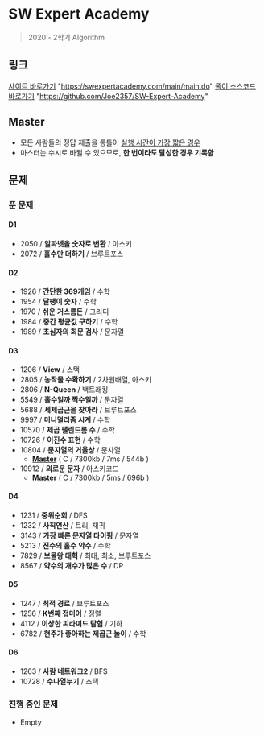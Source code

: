 # SW Expert Academy
  > 2020 - 2학기 Algorithm

## 링크
  [사이트 바로가기](https://swexpertacademy.com/main/main.do) "https://swexpertacademy.com/main/main.do"
  [풀이 소스코드 바로가기](https://github.com/Joe2357/SW-Expert-Academy) "https://github.com/Joe2357/SW-Expert-Academy"

## Master

- 모든 사람들의 정답 제출을 통틀어 <u>실행 시간이 가장 짧은 경우</u>
- 마스터는 수시로 바뀔 수 있으므로, **한 번이라도 달성한 경우 기록함**

## 문제

### 푼 문제

#### D1
  - 2050 / **알파벳을 숫자로 변환** / 아스키
  - 2072 / **홀수만 더하기** / 브루트포스
#### D2
  - 1926 / **간단한 369게임** / 수학
  - 1954 / **달팽이 숫자** / 수학
  - 1970 / **쉬운 거스름돈** / 그리디
  - 1984 / **중간 평균값 구하기** / 수학
  - 1989 / **초심자의 회문 검사** / 문자열
#### D3
  - 1206 / **View** / 스택
  - 2805 / **농작물 수확하기** / 2차원배열, 아스키
  - 2806 / **N-Queen** / 백트래킹
  - 5549 / **홀수일까 짝수일까** / 문자열
  - 5688 / **세제곱근을 찾아라** / 브루트포스
  - 9997 / **미니멀리즘 시계** / 수학
  - 10570 / **제곱 팰린드롬 수** / 수학
  - 10726 / **이진수 표현** / 수학
  - 10804 / **문자열의 거울상** / 문자열
      - <u>**Master**</u> ( C / 7300kb / 7ms / 544b )
  - 10912 / **외로운 문자** / 아스키코드
     - **<u>Master</u>** ( C / 7300kb / 5ms / 696b )
#### D4
  - 1231 / **중위순회** / DFS
  - 1232 / **사칙연산** / 트리, 재귀
  - 3143 / **가장 빠른 문자열 타이핑** / 문자열
  - 5213 / **진수의 홀수 약수** / 수학
  - 7829 / **보물왕 태혁** / 최대, 최소, 브루트포스
  - 8567 / **약수의 개수가 많은 수** / DP
#### D5
  - 1247 / **최적 경로** / 브루트포스
  - 1256 / **K번째 접미어** / 정렬
  - 4112 / **이상한 피라미드 탐험** / 기하
  - 6782 / **현주가 좋아하는 제곱근 놀이** / 수학
#### D6
  - 1263 / **사람 네트워크2** / BFS
  - 10728 / **수나열누기** / 스택

### 진행 중인 문제

- Empty